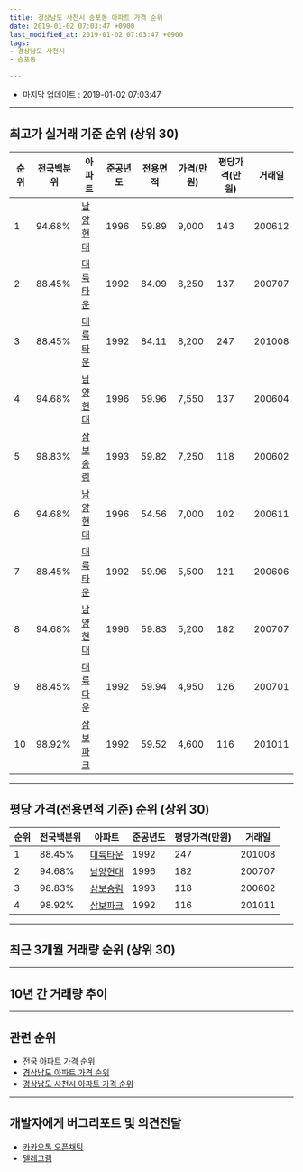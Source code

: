 ```yaml
---
title: 경상남도 사천시 송포동 아파트 가격 순위
date: 2019-01-02 07:03:47 +0900
last_modified_at: 2019-01-02 07:03:47 +0900
tags:
- 경상남도 사천시
- 송포동

---
```


* 마지막 업데이트 : 2019-01-02 07:03:47

---

## 최고가 실거래 기준 순위 (상위 30)


|순위|전국백분위|아파트|준공년도|전용면적|가격(만원)|평당가격(만원)|거래일|
|---|---|---|---|---|---|---|---|
|1|94.68%|[남양현대](https://search.naver.com/search.naver?query=%EA%B2%BD%EC%83%81%EB%82%A8%EB%8F%84+%EC%82%AC%EC%B2%9C%EC%8B%9C+%EC%86%A1%ED%8F%AC%EB%8F%99+%EB%82%A8%EC%96%91%ED%98%84%EB%8C%80)|1996|59.89|9,000|143|200612|
|2|88.45%|[대륙타운](https://search.naver.com/search.naver?query=%EA%B2%BD%EC%83%81%EB%82%A8%EB%8F%84+%EC%82%AC%EC%B2%9C%EC%8B%9C+%EC%86%A1%ED%8F%AC%EB%8F%99+%EB%8C%80%EB%A5%99%ED%83%80%EC%9A%B4)|1992|84.09|8,250|137|200707|
|3|88.45%|[대륙타운](https://search.naver.com/search.naver?query=%EA%B2%BD%EC%83%81%EB%82%A8%EB%8F%84+%EC%82%AC%EC%B2%9C%EC%8B%9C+%EC%86%A1%ED%8F%AC%EB%8F%99+%EB%8C%80%EB%A5%99%ED%83%80%EC%9A%B4)|1992|84.11|8,200|247|201008|
|4|94.68%|[남양현대](https://search.naver.com/search.naver?query=%EA%B2%BD%EC%83%81%EB%82%A8%EB%8F%84+%EC%82%AC%EC%B2%9C%EC%8B%9C+%EC%86%A1%ED%8F%AC%EB%8F%99+%EB%82%A8%EC%96%91%ED%98%84%EB%8C%80)|1996|59.96|7,550|137|200604|
|5|98.83%|[삼보송림](https://search.naver.com/search.naver?query=%EA%B2%BD%EC%83%81%EB%82%A8%EB%8F%84+%EC%82%AC%EC%B2%9C%EC%8B%9C+%EC%86%A1%ED%8F%AC%EB%8F%99+%EC%82%BC%EB%B3%B4%EC%86%A1%EB%A6%BC)|1993|59.82|7,250|118|200602|
|6|94.68%|[남양현대](https://search.naver.com/search.naver?query=%EA%B2%BD%EC%83%81%EB%82%A8%EB%8F%84+%EC%82%AC%EC%B2%9C%EC%8B%9C+%EC%86%A1%ED%8F%AC%EB%8F%99+%EB%82%A8%EC%96%91%ED%98%84%EB%8C%80)|1996|54.56|7,000|102|200611|
|7|88.45%|[대륙타운](https://search.naver.com/search.naver?query=%EA%B2%BD%EC%83%81%EB%82%A8%EB%8F%84+%EC%82%AC%EC%B2%9C%EC%8B%9C+%EC%86%A1%ED%8F%AC%EB%8F%99+%EB%8C%80%EB%A5%99%ED%83%80%EC%9A%B4)|1992|59.96|5,500|121|200606|
|8|94.68%|[남양현대](https://search.naver.com/search.naver?query=%EA%B2%BD%EC%83%81%EB%82%A8%EB%8F%84+%EC%82%AC%EC%B2%9C%EC%8B%9C+%EC%86%A1%ED%8F%AC%EB%8F%99+%EB%82%A8%EC%96%91%ED%98%84%EB%8C%80)|1996|59.83|5,200|182|200707|
|9|88.45%|[대륙타운](https://search.naver.com/search.naver?query=%EA%B2%BD%EC%83%81%EB%82%A8%EB%8F%84+%EC%82%AC%EC%B2%9C%EC%8B%9C+%EC%86%A1%ED%8F%AC%EB%8F%99+%EB%8C%80%EB%A5%99%ED%83%80%EC%9A%B4)|1992|59.94|4,950|126|200701|
|10|98.92%|[삼보파크](https://search.naver.com/search.naver?query=%EA%B2%BD%EC%83%81%EB%82%A8%EB%8F%84+%EC%82%AC%EC%B2%9C%EC%8B%9C+%EC%86%A1%ED%8F%AC%EB%8F%99+%EC%82%BC%EB%B3%B4%ED%8C%8C%ED%81%AC)|1992|59.52|4,600|116|201011|


---

## 평당 가격(전용면적 기준) 순위 (상위 30)


|순위|전국백분위|아파트|준공년도|평당가격(만원)|거래일|
|---|---|---|---|---|---|
|1|88.45%|[대륙타운](https://search.naver.com/search.naver?query=%EA%B2%BD%EC%83%81%EB%82%A8%EB%8F%84+%EC%82%AC%EC%B2%9C%EC%8B%9C+%EC%86%A1%ED%8F%AC%EB%8F%99+%EB%8C%80%EB%A5%99%ED%83%80%EC%9A%B4)|1992|247|201008|
|2|94.68%|[남양현대](https://search.naver.com/search.naver?query=%EA%B2%BD%EC%83%81%EB%82%A8%EB%8F%84+%EC%82%AC%EC%B2%9C%EC%8B%9C+%EC%86%A1%ED%8F%AC%EB%8F%99+%EB%82%A8%EC%96%91%ED%98%84%EB%8C%80)|1996|182|200707|
|3|98.83%|[삼보송림](https://search.naver.com/search.naver?query=%EA%B2%BD%EC%83%81%EB%82%A8%EB%8F%84+%EC%82%AC%EC%B2%9C%EC%8B%9C+%EC%86%A1%ED%8F%AC%EB%8F%99+%EC%82%BC%EB%B3%B4%EC%86%A1%EB%A6%BC)|1993|118|200602|
|4|98.92%|[삼보파크](https://search.naver.com/search.naver?query=%EA%B2%BD%EC%83%81%EB%82%A8%EB%8F%84+%EC%82%AC%EC%B2%9C%EC%8B%9C+%EC%86%A1%ED%8F%AC%EB%8F%99+%EC%82%BC%EB%B3%B4%ED%8C%8C%ED%81%AC)|1992|116|201011|


---

## 최근 3개월 거래량 순위 (상위 30)


<div style="width:100%;">
    <canvas id="deal_count_ranking" height="250"></canvas>
</div>


<script>
new Chart(document.getElementById("deal_count_ranking"), {
    type: 'horizontalBar',
    data: {
        labels: ['남양현대'],
        datasets: [{
            label: '실거래 수',
            data: [4],
            borderColor: "rgba(255, 0, 128, 1)",
            backgroundColor: "rgba(255, 0, 128, 0.5)",
            fill: false,
        }]
    },
    options: {
        responsive: true,
        title: {
            display: true,
            text: '최근 3개월 거래량 순위'
        },
        tooltips: {
            mode: 'index',
            intersect: false,
            callbacks: {
                title: function(tooltipItems, data) {
                    return "실거래 수:";
                },
                label: function(tooltipItem, data) {
                    return data.labels[tooltipItem.index] + ": " + tooltipItem.xLabel;
                }
            }
        },
        hover: {
            mode: 'nearest',
            intersect: true
        },
        scales: {
            xAxes: [{
                display: true,
                scaleLabel: {
                    display: true,
                    labelString: '실거래 수'
                },
                ticks: {
                    suggestedMin: 0,
                }
            }],
            yAxes: [{
                display: true,
                ticks: {
                    autoSkip: false,
                    callback: function(value, index, values) {
                        if (value.length > 15)
                            return value.substr(0, 13) + "...";
                        else
                            return value;
                    }
                },
                scaleLabel: {
                    display: false,
                }
            }]
        }
    }
});

</script>


---

## 10년 간 거래량 추이


<div style="width:100%;">
    <canvas id="deal_progress" height="250"></canvas>
</div>

<script>
new Chart(document.getElementById("deal_progress"), {
    type: 'line',
    data: {
        labels: ['200901','200902','200903','200904','200905','200906','200907','200908','200909','200910','200911','200912','201001','201002','201003','201004','201005','201006','201007','201008','201009','201010','201011','201012','201101','201102','201103','201104','201105','201106','201107','201108','201109','201110','201111','201112','201201','201202','201203','201204','201205','201206','201207','201208','201209','201210','201211','201212','201301','201302','201303','201304','201305','201306','201307','201308','201309','201310','201311','201312','201401','201402','201403','201404','201405','201406','201407','201408','201409','201410','201411','201412','201501','201502','201503','201504','201505','201506','201507','201508','201509','201510','201511','201512','201601','201602','201603','201604','201605','201606','201607','201608','201609','201610','201611','201612','201701','201702','201703','201704','201705','201706','201707','201708','201709','201710','201711','201712','201801','201802','201803','201804','201805','201806','201807','201808','201809','201810','201811','201812','201901'],
        datasets: [{
            label: '실거래 수',
            pointRadius: 1,
            data: [1, 5, 1, 2, 2, 1, 0, 2, 1, 2, 0, 1, 2, 1, 2, 1, 2, 2, 2, 5, 1, 1, 1, 1, 4, 0, 2, 2, 5, 0, 1, 1, 1, 3, 0, 2, 0, 4, 1, 1, 1, 3, 2, 0, 1, 2, 0, 1, 0, 2, 2, 0, 1, 1, 0, 2, 1, 2, 1, 1, 0, 0, 0, 1, 1, 1, 0, 2, 0, 1, 1, 1, 2, 2, 2, 2, 1, 4, 1, 4, 2, 1, 3, 1, 0, 4, 2, 1, 4, 1, 0, 1, 1, 0, 3, 0, 0, 1, 1, 0, 1, 3, 0, 1, 0, 2, 0, 1, 1, 1, 2, 1, 2, 0, 1, 2, 1, 0, 2, 2, 0],
            borderColor: "rgba(255, 201, 14, 1)",
            backgroundColor: "rgba(255, 201, 14, 0.5)",
            fill: true,
        }]
    },
    options: {
        responsive: true,
        title: {
            display: true,
            text: '10년간 거래량 추이'
        },
        tooltips: {
            mode: 'index',
            intersect: false,
        },
        hover: {
            mode: 'nearest',
            intersect: true
        },
        scales: {
            xAxes: [{
                display: true,
                scaleLabel: {
                    display: true,
                    labelString: '년/월'
                }
            }],
            yAxes: [{
                display: true,
                ticks: {
                    suggestedMin: 0,
                },
                scaleLabel: {
                    display: true,
                    labelString: '실거래 수'
                }
            }]
        }
    }
});

</script>


---

## 관련 순위

- [전국 아파트 가격 순위](https://inasie.github.io/apt-ranking/전국)
- [경상남도 아파트 가격 순위](https://inasie.github.io/apt-ranking/경상남도)
- [경상남도 사천시 아파트 가격 순위](https://inasie.github.io/apt-ranking/경상남도-사천시)


---

## 개발자에게 버그리포트 및 의견전달

- [카카오톡 오픈채팅](https://open.kakao.com/o/gLJUAP4)
- [텔레그램](https://t.me/inasie)

